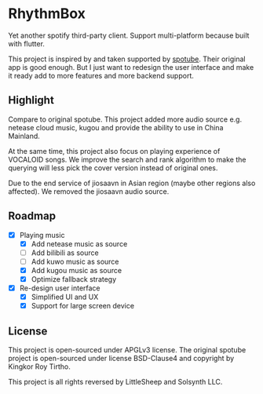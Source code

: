 # RhythmBox

Yet another spotify third-party client. Support multi-platform because built with flutter.

This project is inspired by and taken supported by [spotube](https://spotube.krtirtho.dev).
Their original app is good enough. But I just want to redesign the user interface and make it ready add to more features and more backend support.

## Highlight

Compare to original spotube. This project added more audio source e.g. netease cloud music, kugou and provide the ability to use in China Mainland.

At the same time, this project also focus on playing experience of VOCALOID songs.
We improve the search and rank algorithm to make the querying will less pick the cover version instead of original ones.

Due to the end service of jiosaavn in Asian region (maybe other regions also affected). We removed the jiosaavn audio source.

## Roadmap

- [x] Playing music
  - [x] Add netease music as source
  - [ ] Add bilibili as source
  - [ ] Add kuwo music as source
  - [x] Add kugou music as source
  - [x] Optimize fallback strategy
- [x] Re-design user interface
  - [x] Simplified UI and UX
  - [x] Support for large screen device

## License

This project is open-sourced under APGLv3 license. The original spotube project is open-sourced under license BSD-Clause4 and copyright by Kingkor Roy Tirtho.

This project is all rights reversed by LittleSheep and Solsynth LLC.

